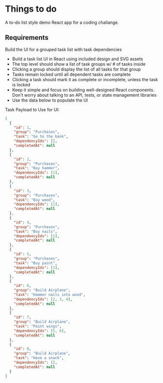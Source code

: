 # Things to do

A to-do list style demo React app for a coding challange.

## Requirements

Build the UI for a grouped task list with task dependencies

- Build a task list UI in React using included design and SVG assets
- The top level should show a list of task groups w/ # of tasks inside
- Clicking a group should display the list of all tasks for that group
- Tasks remain locked until all dependent tasks are complete
- Clicking a task should mark it as complete or incomplete, unless the task is locked
- Keep it simple and focus on building well-designed React components. Don't worry about talking to an API, tests, or state management libraries
- Use the data below to populate the UI

Task Payload to Use for UI:

```json
[
  {
    "id": 1,
    "group": "Purchases",
    "task": "Go to the bank",
    "dependencyIds": [],
    "completedAt": null
  },
  {
    "id": 2,
    "group": "Purchases",
    "task": "Buy hammer",
    "dependencyIds": [1],
    "completedAt": null
  },
  {
    "id": 3,
    "group": "Purchases",
    "task": "Buy wood",
    "dependencyIds": [1],
    "completedAt": null
  },
  {
    "id": 4,
    "group": "Purchases",
    "task": "Buy nails",
    "dependencyIds": [1],
    "completedAt": null
  },
  {
    "id": 5,
    "group": "Purchases",
    "task": "Buy paint",
    "dependencyIds": [1],
    "completedAt": null
  },
  {
    "id": 6,
    "group": "Build Airplane",
    "task": "Hammer nails into wood",
    "dependencyIds": [2, 3, 4],
    "completedAt": null
  },
  {
    "id": 7,
    "group": "Build Airplane",
    "task": "Paint wings",
    "dependencyIds": [5, 6],
    "completedAt": null
  },
  {
    "id": 8,
    "group": "Build Airplane",
    "task": "Have a snack",
    "dependencyIds": [],
    "completedAt": null
  }
]
```
